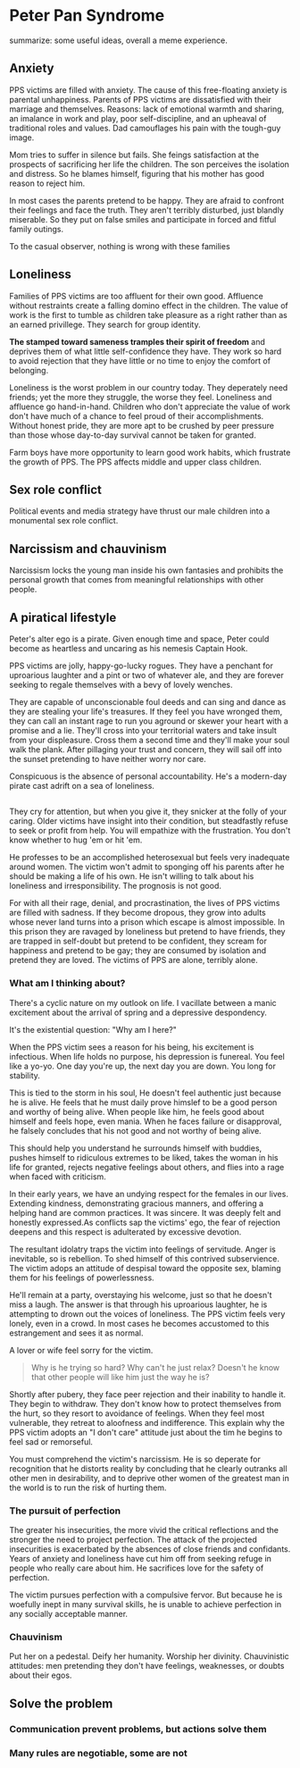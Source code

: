 # Peter Pan Syndrome
summarize: some useful ideas, overall a meme experience. 
## Anxiety
PPS victims are filled with anxiety. The cause of this free-floating anxiety is parental unhappiness. Parents of PPS victims are dissatisfied with their marriage and themselves. Reasons: lack of emotional warmth and sharing, an imalance in work and play, poor self-discipline, and an upheaval of traditional roles and values. Dad camouflages his pain with the tough-guy image. 

Mom tries to suffer in silence but fails. She feings satisfaction at the prospects of sacrificing her life the children.  The son perceives the isolation and distress. So he blames himself, figuring that his mother has good reason to reject him. 

In most cases the parents pretend to be happy. They are afraid to confront their feelings and face the truth. They aren't terribly disturbed, just blandly miserable. So they put on false smiles and participate in forced and fitful family outings. 

To the casual observer, nothing is wrong with these families

## Loneliness
Families of PPS victims are too affluent for their own good. Affluence without restraints create a falling domino effect in the children. The value of work is the first to tumble as children take pleasure as a right rather than as an earned privillege. They search for group identity. 

**The stamped toward sameness tramples their spirit of freedom** and deprives them of what little self-confidence they have. They work so hard to avoid rejection that they have little or no time to enjoy the comfort of belonging. 

Loneliness is the worst problem in our country today. They deperately need friends; yet the more they struggle, the worse they feel. Loneliness and affluence go hand-in-hand. Children who don't appreciate the value of work don't have much of a chance to feel proud of their accomplishments. Without honest pride, they are more apt to be crushed by peer pressure than those whose day-to-day survival cannot be taken for granted. 

Farm boys have more opportunity to learn good work habits, which frustrate the growth of PPS. The PPS affects middle and upper class children. 

## Sex role conflict 
Political events and media strategy have thrust our male children into a monumental sex role conflict. 
##  Narcissism and chauvinism
Narcissism locks the young man inside his own fantasies and prohibits the personal growth that comes from meaningful relationships with other people. 

## A piratical lifestyle
Peter's alter ego is a pirate. Given enough time and space, Peter could become as heartless and uncaring as his nemesis Captain Hook. 

PPS victims are jolly, happy-go-lucky rogues. They have a penchant for uproarious laughter and a pint or two of whatever ale, and they are forever seeking to regale themselves with a bevy of lovely wenches. 

They are capable of unconscionable foul deeds and can sing and dance as they are stealing your life's treasures. If they feel you have wronged them, they can call an instant rage to run you aground or skewer your heart with a promise and a lie. They'll cross into your territorial waters and take insult from your displeasure. Cross them a second time and they'll make your soul walk the plank. After pillaging your trust and concern, they will sail off into the sunset pretending to have neither worry nor care.

Conspicuous is the absence of personal accountability. He's a modern-day pirate cast adrift on a sea of loneliness. 

## 
They cry for attention, but when you give it, they snicker at the folly of your caring. Older victims have insight into their condition, but steadfastly refuse to seek or profit from help. You will empathize with the frustration. You don't know whether to hug 'em or hit 'em. 

He professes to be an accomplished heterosexual but feels very inadequate around women. The victim won't admit to sponging off his parents after he should be making a life of his own. He isn't willing to talk about his loneliness and irresponsibility. The prognosis is not good. 

For with all their rage, denial, and procrastination, the lives of PPS victims are filled with sadness. If they become dropous, they grow into adults whose never land turns into a prison which escape is almost impossible. In this prison they are ravaged by loneliness but pretend to have friends, they are trapped in self-doubt but pretend to be confident, they scream for happiness and pretend to be gay; they are consumed by isolation and pretend they are loved. The victims of PPS are alone, terribly alone. 


### What am I thinking about? 
There's a cyclic nature on my outlook on life. I vacillate between a manic excitement about the arrival of spring and a depressive despondency. 

It's the existential question: "Why am I here?" 

When the PPS victim sees a reason for his being, his excitement is infectious. When life holds no purpose, his depression is funereal. You feel like a yo-yo. One day you're up, the next day you are down. You long for stability. 

This is tied to the storm in his soul, He doesn't feel authentic just because he is alive. He feels that he must daily prove himslef to be a good person and worthy of being alive. When people like him, he feels good about himself and feels hope, even mania. When he faces failure or disapproval, he falsely concludes that his not good and not worthy of being alive. 

This should help you understand he surrounds himself with buddies, pushes himself to ridiculous extremes to be liked, takes the woman in his life for granted, rejects negative feelings about others, and flies into a rage when faced with criticism.

In their early years, we have an undying respect for the females in our lives. Extending kindness, demonstrating gracious manners, and offering a helping hand are common practices. It was sincere. It was deeply felt and honestly expressed.As conflicts sap the victims' ego, the fear of rejection deepens and this respect is adulterated by excessive devotion.

The resultant idolatry traps the victim into feelings of servitude. Anger is inevitable, so is rebellion. To shed himself of this contrived subservience. The victim adops an attitude of despisal toward the opposite sex, blaming them for his feelings of powerlessness.

He'll remain at a party, overstaying his welcome, just so that he doesn't miss a laugh. The answer is that through his uproarious laughter, he is attempting to drown out the voices of loneliness. The PPS victim feels very lonely, even in a crowd. In most cases he becomes accustomed to this estrangement and sees it as normal. 

A lover or wife feel sorry for the victim. 
> Why is he trying so hard? Why can't he just relax? Doesn't he know that other people will like him just the way he is?

Shortly after pubery, they face peer rejection and their inability to handle it. They begin to withdraw. They don't know how to protect themselves from the hurt, so they resort to avoidance of feelings. When they feel most vulnerable, they retreat to aloofness and indifference. This explain why the PPS victim adopts an "I don't care" attitude just about the tim he begins to feel sad or remorseful. 

You must comprehend the victim's narcissism. He is so deperate for recognition that he distorts reality by concluding that he clearly outranks all other men in desirability, and to deprive other women of the greatest man in the world is to run the risk of hurting them. 

### The pursuit of perfection 
The greater his insecurities, the more vivid the critical reflections and the stronger the need to project perfection. The attack of the projected insecurities is exacerbated by the absences of close friends and confidants. Years of anxiety and loneliness have cut him off from seeking refuge in people who really care about him. He sacrifices love for the safety of perfection. 

The victim pursues perfection with a compulsive fervor. But because he is woefully inept in many survival skills, he is unable to achieve perfection in any socially acceptable manner.

### Chauvinism 
Put her on a pedestal. Deify her humanity. Worship her divinity. Chauvinistic attitudes: men pretending they don't have feelings, weaknesses, or doubts about their egos. 

## Solve the problem 
### Communication prevent problems, but actions solve them 

### Many rules are negotiable, some are not 
